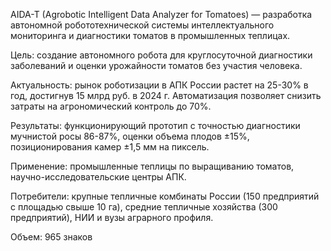 AIDA-T (Agrobotic Intelligent Data Analyzer for Tomatoes) — разработка автономной робототехнической системы интеллектуального мониторинга и диагностики томатов в промышленных теплицах.

Цель: создание автономного робота для круглосуточной диагностики заболеваний и оценки урожайности томатов без участия человека.

Актуальность: рынок роботизации в АПК России растет на 25-30% в год, достигнув 15 млрд руб. в 2024 г. Автоматизация позволяет снизить затраты на агрономический контроль до 70%.

Результаты: функционирующий прототип с точностью диагностики мучнистой росы 86-87%, оценки объема плодов ±15%, позиционирования камер ±1,5 мм на пиксель.

Применение: промышленные теплицы по выращиванию томатов, научно-исследовательские центры АПК.

Потребители: крупные тепличные комбинаты России (150 предприятий с площадью свыше 10 га), средние тепличные хозяйства (300 предприятий), НИИ и вузы аграрного профиля.

Объем: 965 знаков